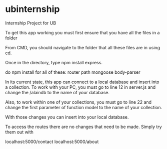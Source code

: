 # ubinternship
Internship Project for UB

To get this app working you must first ensure that you have all the files in a folder

From CMD, you should navigate to the folder that all these files are in using cd.

Once in the directory, type npm install express.

do npm install for all of these:
router
path
mongoose
body-parser


In its current state, this app can connect to a local database and insert into a collection. To work with your PC, you must go to line 12 in server.js and change the /alaindb to the name of your database.

Also, to work within one of your collections, you must go to line 22 and change the first parameter of function model to the name of your collection.

With those changes you can insert into your local database.

To access the routes there are no changes that need to be made. Simply try them out with

localhost:5000/contact
localhost:5000/about
